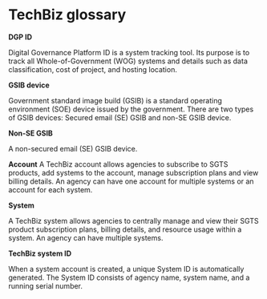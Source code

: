 # TechBiz glossary

**DGP ID**

Digital Governance Platform ID is a system tracking tool. Its purpose is to track all Whole-of-Government (WOG) systems and details such as data classification, cost of project, and hosting location.

**GSIB device**

Government standard image build (GSIB) is a standard operating environment (SOE) device issued by the government. There are two types of GSIB devices: Secured email (SE) GSIB and non-SE GSIB device.

**Non-SE GSIB**

A non-secured email (SE) GSIB device.

**Account**
A TechBiz account allows agencies to subscribe to SGTS products, add systems to the account, manage subscription plans and view billing details. An agency can have one account for multiple systems or an account for each system.

**System**

A TechBiz system allows agencies to centrally manage and view their SGTS product subscription plans, billing details, and resource usage within a system. An agency can have multiple systems.

**TechBiz system ID**
 
When a system account is created, a unique System ID is automatically generated. The System ID consists of agency name, system name, and a running serial number.

